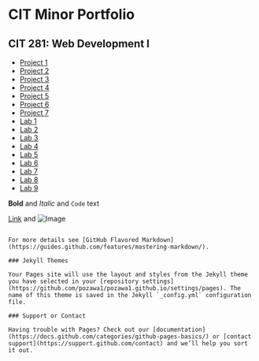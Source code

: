 # CIT Minor Portfolio 

## CIT 281: Web Development I
- [Project 1](https://pozawa1.github.io/cit281-p1/)
- [Project 2](https://pozawa1.github.io/cit281-p2/)
- [Project 3](https://pozawa1.github.io/cit281-p3/)
- [Project 4](https://pozawa1.github.io/cit281-p4/)
- [Project 5](https://pozawa1.github.io/cit281-p5/)
- [Project 6](https://pozawa1.github.io/cit281-p6/)
- [Project 7](https://pozawa1.github.io/cit281-p7/)
- [Lab 1](https://pozawa1.github.io/cit281-lab1/)
- [Lab 2](https://pozawa1.github.io/cit281-lab2/)
- [Lab 3](https://pozawa1.github.io/cit281-lab3/)
- [Lab 4](https://pozawa1.github.io/cit281-lab4/)
- [Lab 5](https://pozawa1.github.io/cit281-lab5/)
- [Lab 6](https://pozawa1.github.io/cit281-lab6/)
- [Lab 7](https://pozawa1.github.io/cit281-lab7/)
- [Lab 8](https://pozawa1.github.io/cit281-lab8/)
- [Lab 9](https://pozawa1.github.io/cit281-lab9/)


**Bold** and _Italic_ and `Code` text

[Link](url) and ![Image](src)
```

For more details see [GitHub Flavored Markdown](https://guides.github.com/features/mastering-markdown/).

### Jekyll Themes

Your Pages site will use the layout and styles from the Jekyll theme you have selected in your [repository settings](https://github.com/pozawa1/pozawa1.github.io/settings/pages). The name of this theme is saved in the Jekyll `_config.yml` configuration file.

### Support or Contact

Having trouble with Pages? Check out our [documentation](https://docs.github.com/categories/github-pages-basics/) or [contact support](https://support.github.com/contact) and we’ll help you sort it out.
